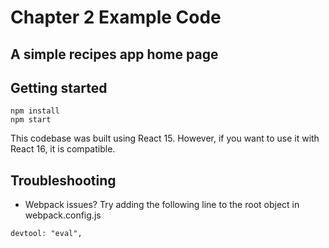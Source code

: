 # Chapter 2 Example Code

## A simple recipes app home page

## Getting started

```
npm install
npm start
```

This codebase was built using React 15. However, if you want to use it with React 16, it is compatible. 

## Troubleshooting
* Webpack issues? Try adding the following line to the root object in webpack.config.js
```
devtool: "eval",

```
